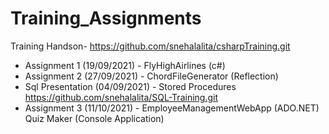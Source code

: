 # Training_Assignments

Training Handson- https://github.com/snehalalita/csharpTraining.git

* Assignment 1 (19/09/2021) - FlyHighAirlines (c#)
* Assignment 2 (27/09/2021) - ChordFileGenerator (Reflection)
* Sql Presentation (04/09/2021) - Stored Procedures https://github.com/snehalalita/SQL-Training.git
* Assignment 3 (11/10/2021) - EmployeeManagementWebApp (ADO.NET)
                            Quiz Maker (Console Application)
